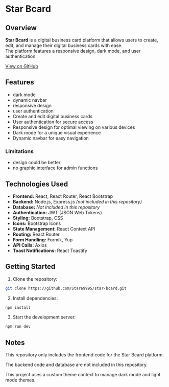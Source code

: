 # Star Bcard

## Overview
**Star Bcard** is a digital business card platform that allows users to create, edit, and manage their digital business cards with ease.  
The platform features a responsive design, dark mode, and user authentication.

[View on GitHub](https://github.com/Star69995/star-bcard)


## Features
- dark mode
- dynamic navbar
- responsive design
- user authentication
- Create and edit digital business cards
- User authentication for secure access
- Responsive design for optimal viewing on various devices
- Dark mode for a unique visual experience
- Dynamic navbar for easy navigation

### Limitations
- design could be better
- no graphic interface for admin functions


## Technologies Used
- **Frontend:** React, React Router, React Bootstrap
- **Backend:** Node.js, Express.js *(not included in this repository)*
- **Database:** *Not included in this repository*
- **Authentication:** JWT (JSON Web Tokens)
- **Styling:** Bootstrap, CSS
- **Icons:** Bootstrap Icons
- **State Management:** React Context API
- **Routing:** React Router
- **Form Handling:** Formik, Yup
- **API Calls:** Axios
- **Toast Notifications:** React Toastify

## Getting Started
1. Clone the repository:
```bash
git clone https://github.com/Star69995/star-bcard.git
```

2. Install dependencies:

```bash Copy Edit
npm install
```
3. Start the development server:

```bash Copy Edit
npm run dev
```
## Notes
This repository only includes the frontend code for the Star Bcard platform.

The backend code and database are not included in this repository.

This project uses a custom theme context to manage dark mode and light mode themes.